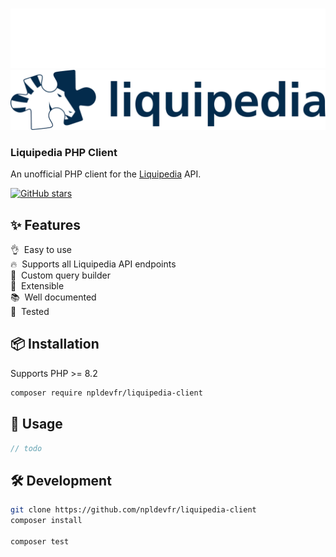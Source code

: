 

<br />


![Fancy logo](./docs/images/dark.png#gh-dark-mode-only)
![Fancy logo](./docs/images/light.png#gh-light-mode-only)

<h3>
Liquipedia PHP Client
</h3>
<p>
An unofficial PHP client for the <a href="https://liquipedia.net">Liquipedia</a> API.
<p>

<p>
<a href="https://github.com/npldevfr/liquipedia-client" target="__blank"><img alt="GitHub stars" src="https://img.shields.io/github/stars/npldevfr/liquipedia-client?flat&colorA=002438&colorB=41c399"></a>
</p>

## ✨ Features
👌&nbsp; Easy to use<br>
🔥&nbsp; Supports all Liquipedia API endpoints<br>
🔨&nbsp; Custom query builder<br>
🧩&nbsp; Extensible<br>
📚&nbsp; Well documented<br>
🧪&nbsp; Tested<br>



## 📦 Installation
Supports PHP >= 8.2

```bash
composer require npldevfr/liquipedia-client
```

## 🚀 Usage
```php
// todo
```

## 🛠️ Development
```bash
git clone https://github.com/npldevfr/liquipedia-client
composer install

composer test
```

